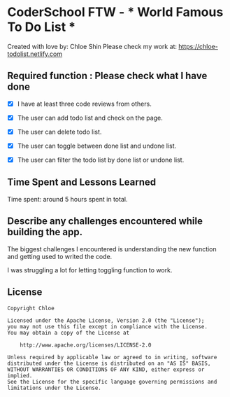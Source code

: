 # CoderSchool FTW - * World Famous To Do List *

Created with love by: Chloe Shin
Please check my work at: https://chloe-todolist.netlify.com 


## Required function : Please check what I have done
- [x] I have at least three code reviews from others.
- [x] The user can add todo list and check on the page. 
- [x] The user can delete todo list.
- [x] The user can toggle between done list and undone list.
- [x] The user can filter the todo list by done list or undone list.


## Time Spent and Lessons Learned

Time spent: around 5 hours spent in total.

## Describe any challenges encountered while building the app.
The biggest challenges I encountered is understanding the new function and getting used to writed the code.

I was struggling a lot for letting toggling function to work. 

## License

    Copyright Chloe

    Licensed under the Apache License, Version 2.0 (the "License");
    you may not use this file except in compliance with the License.
    You may obtain a copy of the License at

        http://www.apache.org/licenses/LICENSE-2.0

    Unless required by applicable law or agreed to in writing, software
    distributed under the License is distributed on an "AS IS" BASIS,
    WITHOUT WARRANTIES OR CONDITIONS OF ANY KIND, either express or implied.
    See the License for the specific language governing permissions and
    limitations under the License.